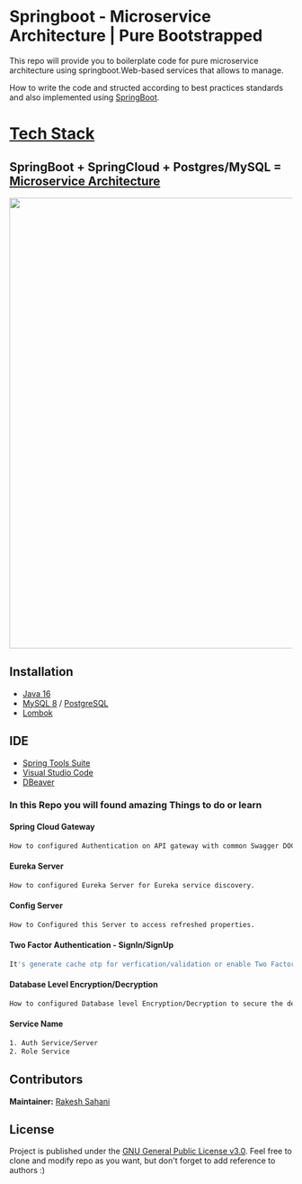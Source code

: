 # Springboot - Microservice Architecture | Pure Bootstrapped
This repo will provide you to boilerplate code for pure microservice architecture using springboot.Web-based services that allows to manage.

How to write the code and structed according to best practices standards and also implemented using [SpringBoot](https://spring.io/).
 
# [Tech Stack](https://github.com/Only1Ryu/springboot-microservice-architecture-bootstrap-pure)
## SpringBoot + SpringCloud + Postgres/MySQL = [Microservice Architecture](https://github.com/Only1Ryu/springboot-microservice-architecture-bootstrap-pure)

<p align="center">
<img width="800px"  src="https://github.com/Only1Ryu/StudentRecord/blob/master/Untitledn.png">
</p>

## Installation

* [Java 16](https://www.oracle.com/java/technologies/javase/jdk16-archive-downloads.html)
* [MySQL 8](https://www.mysql.com/) / [PostgreSQL](https://www.postgresql.org/)
* [Lombok](https://projectlombok.org/)


## IDE 

* [Spring Tools Suite](https://spring.io/tools)
* [Visual Studio Code](https://code.visualstudio.com/)
* [DBeaver](https://dbeaver.io/)

### In this Repo you will found amazing Things to do or learn

#### Spring Cloud Gateway 
```bash
How to configured Authentication on API gateway with common Swagger DOC endpoint. 
```

#### Eureka Server
```bash
How to configured Eureka Server for Eureka service discovery.
```

#### Config Server
```bash
How to Configured this Server to access refreshed properties.
```

#### Two Factor Authentication - SignIn/SignUp
```bash
It's generate cache otp for verfication/validation or enable Two Factor Authentication. 
```

#### Database Level Encryption/Decryption 
```bash
How to configured Database level Encryption/Decryption to secure the details inside table.
```

#### Service Name
```bash
1. Auth Service/Server
2. Role Service
```

## Contributors

**Maintainer:** [Rakesh Sahani](https://github.com/Only1Ryu)

## License

Project is published under the [GNU General Public License v3.0](/LICENSE).
Feel free to clone and modify repo as you want, but don't forget to add reference to authors :)
